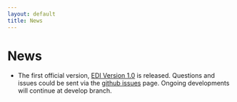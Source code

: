 ```yaml
---
layout: default
title: News
---
```


# News

- The first official version, [EDI Version 1.0](https://github.com/zhongcanxiao/EDI/releases/tag/v1.0) is released.
  Questions and issues could be sent via the [github issues](https://github.com/zhongcanxiao/EDI/issues) page.
  Ongoing developments will continue at develop branch.
